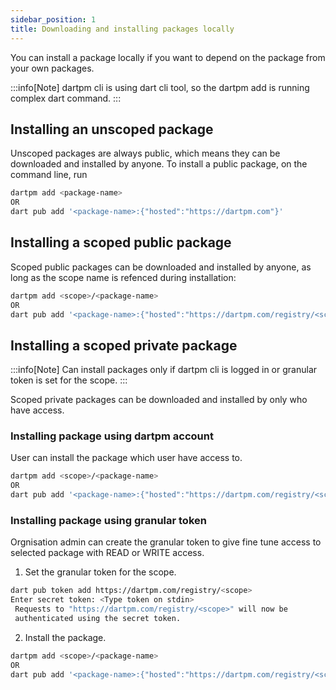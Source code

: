 ```yaml
---
sidebar_position: 1
title: Downloading and installing packages locally
---
```


You can install a package locally if you want to depend on the package from your own packages.

:::info[Note]
dartpm cli is using dart cli tool, so the dartpm add is running complex dart command. 
:::

## Installing an unscoped package
Unscoped packages are always public, which means they can be downloaded and installed by anyone. To install a public package, on the command line, run

```bash
dartpm add <package-name>
OR
dart pub add '<package-name>:{"hosted":"https://dartpm.com"}'
```

## Installing a scoped public package
Scoped public packages can be downloaded and installed by anyone, as long as the scope name is refenced during installation:

```bash
dartpm add <scope>/<package-name>
OR
dart pub add '<package-name>:{"hosted":"https://dartpm.com/registry/<scope>"}'
```

## Installing a scoped private package

:::info[Note]
Can install packages only if dartpm cli is logged in or granular token is set for the scope. 
::: 

Scoped private packages can be downloaded and installed by only who have access. 

### Installing package using dartpm account
User can install the package which user have access to.

```bash
dartpm add <scope>/<package-name>
OR
dart pub add '<package-name>:{"hosted":"https://dartpm.com/registry/<scope>"}'
```


### Installing package using granular token
Orgnisation admin can create the granular token to give fine tune access to selected package with READ or WRITE access. 

1. Set the granular token for the scope.
```bash
dart pub token add https://dartpm.com/registry/<scope>
Enter secret token: <Type token on stdin>
 Requests to "https://dartpm.com/registry/<scope>" will now be 
 authenticated using the secret token.
```

2. Install the package.
```bash
dartpm add <scope>/<package-name>
OR
dart pub add '<package-name>:{"hosted":"https://dartpm.com/registry/<scope>"}'
```